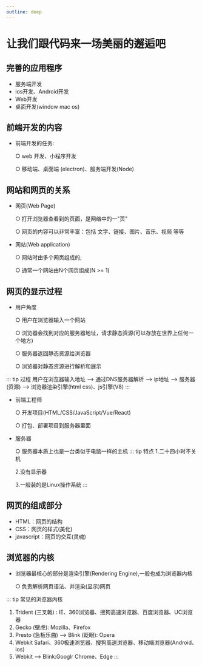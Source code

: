 ```yaml
---
outline: deep
---
```


# 让我们跟代码来一场美丽的邂逅吧

## 完善的应用程序
* 服务端开发
* ios开发、Android开发
* Web开发
* 桌面开发(window mac os)

## 前端开发的内容

* 前端开发的任务:

   ○ web 开发、小程序开发

   ○ 移动端、桌面端 (electron)、服务端开发(Node)

## 网站和网页的关系
* 网页(Web Page)

  ○ 打开浏览器查看到的页面，是网络中的一"页"

  ○ 网页的内容可以非常丰富：包括 文字、链接、图片、音乐、视频 等等

* 网站(Web application)

  ○ 网站时由多个网页组成的;

  ○ 通常一个网站由N个网页组成(N >= 1)
## 网页的显示过程
* 用户角度
   
   ○ 用户在浏览器输入一个网站

   ○ 浏览器会找到对应的服务器地址，请求静态资源(可以存放在世界上任何一个地方)

   ○ 服务器返回静态资源给浏览器

   ○ 浏览器对静态资源进行解析和展示

::: tip 过程
用户在浏览器输入地址 --> 通过DNS服务器解析 --> ip地址 --> 服务器(资源) --> 浏览器渲染引擎(html css)、js引擎(V8)
:::
* 前端工程师
  
  ○ 开发项目(HTML/CSS/JavaScript/Vue/React)

  ○ 打包、部署项目到服务器里面
* 服务器

  ○ 服务器本质上也是一台类似于电脑一样的主机
  ::: tip 特点
  1.二十四小时不关机

  2.没有显示器

  3.一般装的是Linux操作系统
  :::
## 网页的组成部分
* HTML：网页的结构
* CSS：网页的样式(美化)
* javascript：网页的交互(灵魂)

## 浏览器的内核

* 浏览器最核心的部分是渲染引擎(Rendering Engine),一般也成为浏览器内核

  ○ 负责解析网页语法、并渲染(显示)网页


 ::: tip  常见的浏览器内核

  1. Trident (三叉戟) : IE、360浏览器、搜狗高速浏览器、百度浏览器、UC浏览器
  2. Gecko (壁虎): Mozilla、Firefox
  3. Presto (急板乐曲) --> Blink (眨眼): Opera
  4. Webkit Safari、360极速浏览器、搜狗高速浏览器、移动端浏览器(Android、ios)
  5. Webkit --> Blink:Googlr Chrome、Edge
  :::
